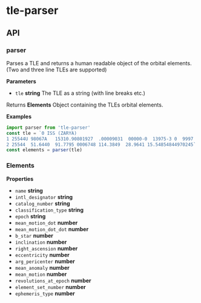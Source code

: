
# tle-parser

## API

### parser

Parses a TLE and returns a human readable object of the orbital elements.
(Two and three line TLEs are supported)

**Parameters**

-   `tle` **string** The TLE as a string (with line breaks etc.)

Returns **Elements** Object containing the TLEs orbital elements.

**Examples**

```javascript
import parser from 'tle-parser'
const tle = `0 ISS (ZARYA)
1 25544U 98067A   15310.90801927  .00009031  00000-0  13975-3 0  9997
2 25544  51.6440  91.7795 0006748 114.3849  28.9641 15.54854844970245`
const elements = parser(tle)
```

### Elements

**Properties**

-   `name` **string**
-   `intl_designator` **string**
-   `catalog_number` **string**
-   `classification_type` **string**
-   `epoch` **string**
-   `mean_motion_dot` **number**
-   `mean_motion_dot_dot` **number**
-   `b_star` **number**
-   `inclination` **number**
-   `right_ascension` **number**
-   `eccentricity` **number**
-   `arg_pericenter` **number**
-   `mean_anomaly` **number**
-   `mean_motion` **number**
-   `revolutions_at_epoch` **number**
-   `element_set_number` **number**
-   `ephemeris_type` **number**
